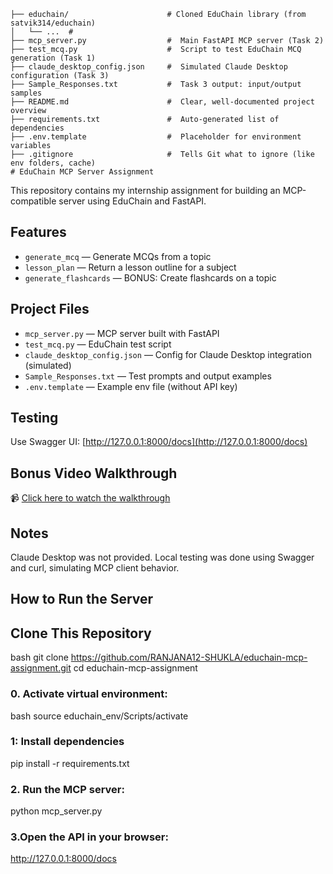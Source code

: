 ```educhain-mcp-assignment/
├── educhain/                      # Cloned EduChain library (from satvik314/educhain)
│   └── ...  #                     
├── mcp_server.py                  #  Main FastAPI MCP server (Task 2)
├── test_mcq.py                    #  Script to test EduChain MCQ generation (Task 1)
├── claude_desktop_config.json     #  Simulated Claude Desktop configuration (Task 3)
├── Sample_Responses.txt           #  Task 3 output: input/output samples
├── README.md                      #  Clear, well-documented project overview
├── requirements.txt               #  Auto-generated list of dependencies
├── .env.template                  #  Placeholder for environment variables
├── .gitignore                     #  Tells Git what to ignore (like env folders, cache)
# EduChain MCP Server Assignment
```

This repository contains my internship assignment for building an MCP-compatible server using EduChain and FastAPI.

##  Features

- `generate_mcq` — Generate MCQs from a topic
- `lesson_plan` — Return a lesson outline for a subject
- `generate_flashcards` — BONUS: Create flashcards on a topic

##  Project Files

- `mcp_server.py` — MCP server built with FastAPI
- `test_mcq.py` — EduChain test script
- `claude_desktop_config.json` — Config for Claude Desktop integration (simulated)
- `Sample_Responses.txt` — Test prompts and output examples
- `.env.template` — Example env file (without API key)

##  Testing

Use Swagger UI: [http://127.0.0.1:8000/docs](http://127.0.0.1:8000/docs)

##  Bonus Video Walkthrough

📹 [Click here to watch the walkthrough](https://www.loom.com/share/254465ef33194fabacc35e129ac0ab63)

##  Notes

Claude Desktop was not provided. Local testing was done using Swagger and curl, simulating MCP client behavior.


##  How to Run the Server

##  Clone This Repository

bash
git clone https://github.com/RANJANA12-SHUKLA/educhain-mcp-assignment.git
cd educhain-mcp-assignment

 

### 0. Activate virtual environment:

bash
source educhain_env/Scripts/activate

### 1: Install dependencies
pip install -r requirements.txt

### 2. Run the MCP server:
python mcp_server.py


### 3.Open the API in your browser:
 http://127.0.0.1:8000/docs    

